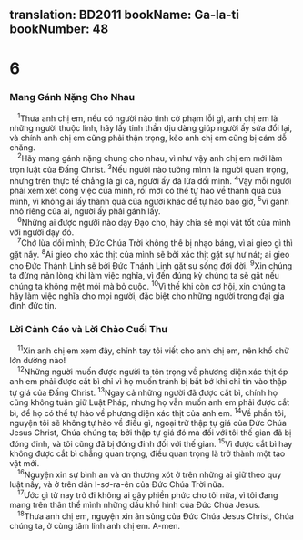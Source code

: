 translation: BD2011
bookName: Ga-la-ti 
bookNumber: 48
-------

<div class="title"><h1>6</h1><h3>Mang Gánh Nặng Cho Nhau</h3></div>
<span class="verse ga_6_1"> <sup>1</sup>Thưa anh chị em, nếu có người nào tình cờ phạm lỗi gì, anh chị em là những người thuộc linh, hãy lấy tinh thần dịu dàng giúp người ấy sửa đổi lại, và chính anh chị em cũng phải thận trọng, kẻo anh chị em cũng bị cám dỗ chăng.<br/></span>
<span class="verse ga_6_2"> <sup>2</sup>Hãy mang gánh nặng chung cho nhau, vì như vậy anh chị em mới làm trọn luật của Ðấng Christ. </span>
<span class="verse ga_6_3"><sup>3</sup>Nếu người nào tưởng mình là người quan trọng, nhưng trên thực tế chẳng là gì cả, người ấy đã lừa dối mình. </span>
<span class="verse ga_6_4"><sup>4</sup>Vậy mỗi người phải xem xét công việc của mình, rồi mới có thể tự hào về thành quả của mình, vì không ai lấy thành quả của người khác để tự hào bao giờ, </span>
<span class="verse ga_6_5"><sup>5</sup>vì gánh nhỏ riêng của ai, người ấy phải gánh lấy.<br/></span>
<span class="verse ga_6_6"> <sup>6</sup>Những ai được người nào dạy Ðạo cho, hãy chia sẻ mọi vật tốt của mình với người dạy đó.<br/></span>
<span class="verse ga_6_7"> <sup>7</sup>Chớ lừa dối mình; Ðức Chúa Trời không thể bị nhạo báng, vì ai gieo gì thì gặt nấy. </span>
<span class="verse ga_6_8"><sup>8</sup>Ai gieo cho xác thịt của mình sẽ bởi xác thịt gặt sự hư nát; ai gieo cho Ðức Thánh Linh sẽ bởi Ðức Thánh Linh gặt sự sống đời đời. </span>
<span class="verse ga_6_9"><sup>9</sup>Xin chúng ta đừng nản lòng khi làm việc nghĩa, vì đến đúng kỳ chúng ta sẽ gặt nếu chúng ta không mệt mỏi mà bỏ cuộc. </span>
<span class="verse ga_6_10"><sup>10</sup>Vì thế khi còn cơ hội, xin chúng ta hãy làm việc nghĩa cho mọi người, đặc biệt cho những người trong đại gia đình đức tin.<br/></span>
<div class="title"><h3>Lời Cảnh Cáo và Lời Chào Cuối Thư</h3></div>
<span class="verse ga_6_11"> <sup>11</sup>Xin anh chị em xem đây, chính tay tôi viết cho anh chị em, nên khổ chữ lớn dường nào!<br/></span>
<span class="verse ga_6_12"> <sup>12</sup>Những người muốn được người ta tôn trọng về phương diện xác thịt ép anh em phải được cắt bì chỉ vì họ muốn tránh bị bắt bớ khi chỉ tin vào thập tự giá của Ðấng Christ. </span>
<span class="verse ga_6_13"><sup>13</sup>Ngay cả những người đã được cắt bì, chính họ cũng không tuân giữ Luật Pháp, nhưng họ vẫn muốn anh em phải được cắt bì, để họ có thể tự hào về phương diện xác thịt của anh em. </span>
<span class="verse ga_6_14"><sup>14</sup>Về phần tôi, nguyện tôi sẽ không tự hào về điều gì, ngoại trừ thập tự giá của Ðức Chúa Jesus Christ, Chúa chúng ta; bởi thập tự giá đó mà đối với tôi thế gian đã bị đóng đinh, và tôi cũng đã bị đóng đinh đối với thế gian. </span>
<span class="verse ga_6_15"><sup>15</sup>Vì được cắt bì hay không được cắt bì chẳng quan trọng, điều quan trọng là trở thành một tạo vật mới.<br/></span>
<span class="verse ga_6_16"> <sup>16</sup>Nguyện xin sự bình an và ơn thương xót ở trên những ai giữ theo quy luật nầy, và ở trên dân I-sơ-ra-ên của Ðức Chúa Trời nữa.<br/></span>
<span class="verse ga_6_17"> <sup>17</sup>Ước gì từ nay trở đi không ai gây phiền phức cho tôi nữa, vì tôi đang mang trên thân thể mình những dấu khổ hình của Ðức Chúa Jesus.<br/></span>
<span class="verse ga_6_18"> <sup>18</sup>Thưa anh chị em, nguyện xin ân sủng của Ðức Chúa Jesus Christ, Chúa chúng ta, ở cùng tâm linh anh chị em. A-men.<br/></span>
